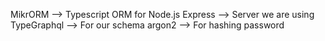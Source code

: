 MikrORM --> Typescript ORM for Node.js
Express --> Server we are using
TypeGraphql --> For our schema
argon2 --> For hashing password

